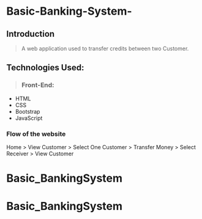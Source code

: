 # Basic-Banking-System-

## Introduction
>  
> A web application used to transfer credits between two Customer.

## Technologies Used:
>  ### Front-End:
- HTML
- CSS
- Bootstrap
- JavaScript

### Flow of the website
Home > View Customer > Select One Customer > Transfer Money > Select Receiver > View Customer


# Basic_BankingSystem
# Basic_BankingSystem
